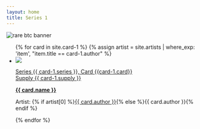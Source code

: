 ```yaml
---
layout: home
title: Series 1
---
```

<img src="https://bafybeiaelbcwjlihme66n23jfbw4j2vcgmzqg6nt2oql2xd3a5mf72vpsu.ipfs.nftstorage.link/" alt="rare btc banner" max-width="100%" height="auto">
<ul class="assets">
{% for card in site.card-1 %}
{% assign artist = site.artists | where_exp: 'item', "item.title == card-1.author" %}
  <li>
    <img src="{% if card-1.image != null and card-1.image != '' %}{{ card-1.image }}{% else %}{{'assets/placeholder.png' | relative_url}}{% endif %}">
    <a href="card/{{ card.name | downcase }}">
      <p class="small">Series {{ card-1.series }}, Card {{card-1.card}}<br> Supply {{ card-1.supply }}</p> 
         <b>{{ card.name }}</b>
    </a>    
    <p class="small">Artist: {% if artist[0] %}<a href="{{ artist[0].url | relative_url }}">{{ card.author }}</a>{% else %}{{ card.author }}{% endif %}</p>
  </li>
{% endfor %}
</ul>
